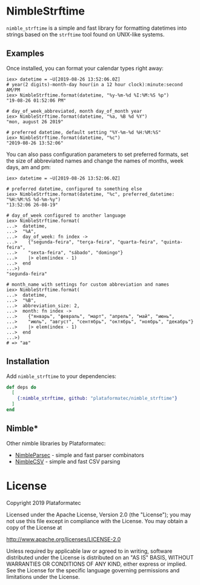 # NimbleStrftime

`nimble_strftime` is a simple and fast library for formatting datetimes into
strings based on the `strftime` tool found on UNIX-like systems.

## Examples

Once installed, you can format your calendar types right away:

```iex
iex> datetime = ~U[2019-08-26 13:52:06.0Z]
# year(2 digits)-month-day hour(in a 12 hour clock):minute:second AM/PM
iex> NimbleStrftime.format(datetime, "%y-%m-%d %I:%M:%S %p")
"19-08-26 01:52:06 PM"

# day_of_week_abbreviated, month day_of_month year
iex> NimbleStrftime.format(datetime, "%a, %B %d %Y")
"mon, august 26 2019"

# preferred datetime, default setting "%Y-%m-%d %H:%M:%S"
iex> NimbleStrftime.format(datetime, "%c")
"2019-08-26 13:52:06"
```

You can also pass configuration parameters to set preferred formats,
set the size of abbreviated names and change the names of months,
week days, am and pm:

```iex
iex> datetime = ~U[2019-08-26 13:52:06.0Z]

# preferred datetime, configured to something else
iex> NimbleStrftime.format(datetime, "%c", preferred_datetime: "%H:%M:%S %d-%m-%y")
"13:52:06 26-08-19"

# day_of_week configured to another language
iex> NimbleStrftime.format(
...>  datetime,
...>  "%A",
...>  day_of_week: fn index ->
...>    {"segunda-feira", "terça-feira", "quarta-feira", "quinta-feira",
...>    "sexta-feira", "sábado", "domingo"}
...>    |> elem(index - 1)
...>  end
...>)
"segunda-feira"

# month_name with settings for custom abbreviation and names
iex> NimbleStrftime.format(
...>  datetime,
...>  "%B",
...>  abbreviation_size: 2,
...>  month: fn index ->
...>    {"январь", "февраль", "март", "апрель", "май", "июнь",
...>    "июль", "август", "сентябрь", "октябрь", "ноябрь", "декабрь"}
...>    |> elem(index - 1)
...>  end
...>)
# => "ав"
```

## Installation

Add `nimble_strftime` to your dependencies:

```elixir
def deps do
  [
    {:nimble_strftime, github: "plataformatec/nimble_strftime"}
  ]
end
```

## Nimble*

Other nimble libraries by Plataformatec:

  * [NimbleParsec](https://github.com/plataformatec/nimble_parsec) - simple and fast parser combinators
  * [NimbleCSV](https://github.com/plataformatec/nimble_csv) - simple and fast CSV parsing

# License

Copyright 2019 Plataformatec

Licensed under the Apache License, Version 2.0 (the "License"); you may not use this file except in compliance with the License. You may obtain a copy of the License at

  http://www.apache.org/licenses/LICENSE-2.0

Unless required by applicable law or agreed to in writing, software distributed under the License is distributed on an "AS IS" BASIS, WITHOUT WARRANTIES OR CONDITIONS OF ANY KIND, either express or implied. See the License for the specific language governing permissions and limitations under the License.
